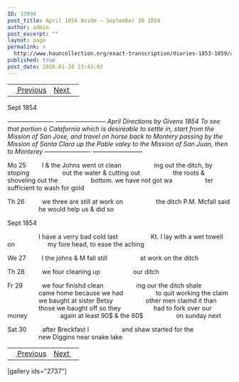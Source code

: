```yaml
---
ID: 13999
post_title: April 1854 Aside – September 30 1854
author: admin
post_excerpt: ""
layout: page
permalink: >
  http://www.hauncollection.org/exact-transcription/diaries-1853-1859/april-1854-aside-september-30-1854/
published: true
post_date: 2016-01-28 23:43:03
---
```

<table style="width: 100%;" align="center">
<tbody>
<tr>
<td><a href="http://www.hauncollection.org/version-2/diaries-1853-1859/september-19-september-24-1854/"><img src="https://lh3.googleusercontent.com/-EFJpxxNiPNw/VqgtWBCZrMI/AAAAAAAAAFU/WfY4lPFWWkg/s800-Ic42/Soeb-Plain-Arrows-8-10px.png" alt="" width="10" height="10" /> Previous</a></td>
<td style="text-align: right;"><a href="http://www.hauncollection.org/version-2/diaries-1853-1859/september-30-october-4-1854/">Next <img src="https://lh3.googleusercontent.com/-67k0cYlpXHw/VqgtWKz1MXI/AAAAAAAAAFU/k9PW_Piyurk/s800-Ic42/Soeb-Plain-Arrows-5-10px.png" alt="" width="10" height="10" /></a></td>
</tr>
</tbody>
</table>
Sept 1854

<em>———————- ————————</em>
<em> April Directions by Givens</em>
<em> 1854</em>
<em> To see that portion o Calafornia</em>
<em> which is desireable to settle in, start</em>
<em> from the Mission of San Jose, and</em>
<em> travel on horse back to Montery</em>
<em> passing by the Mission of Santa Clara</em>
<em> up the Pable valey to the Mission</em>
<em> of San Juan, then to Monterey</em>
<em> ———————- ————————</em>

Mo 25         I &amp; the Johns went ot clean
<span style="margin-left: 70px;">ing out the ditch, by stoping
<span style="margin-left: 70px;">out the water &amp; cutting out
<span style="margin-left: 70px;">the roots &amp; shoveling out the
<span style="margin-left: 70px;">bottom. we have not got wa
<span style="margin-left: 70px;">ter sufficient to wash for gold</span></span></span></span></span>

Th 26          we three are still at work on
<span style="margin-left: 70px;">the ditch P.M. Mcfall said
<span style="margin-left: 70px;">he would help us &amp; did so</span></span>

Sept 1854

<span style="margin-left: 70px;">I have a verry bad cold last
<span style="margin-left: 70px;">Kt. I lay with a wet towell on
<span style="margin-left: 70px;">my fore head, to ease the aching</span></span></span>

We 27         I the johns &amp; M fall still
<span style="margin-left: 70px;">at work on the ditch</span>

Th 28          we four cleaning up
<span style="margin-left: 70px;">our ditch</span>

Fr 29           we four finishd clean
<span style="margin-left: 70px;">ing our the ditch shale
<span style="margin-left: 70px;">came home because we had
<span style="margin-left: 70px;">to quit working the claim
<span style="margin-left: 70px;">we baught at sister Betsy
<span style="margin-left: 70px;">other men claimd it than
<span style="margin-left: 70px;">those we baught off so they
<span style="margin-left: 70px;">had to fork over our money
<span style="margin-left: 70px;">again at least 90$ &amp; the 60$
<span style="margin-left: 70px;">on sunday next</span></span></span></span></span></span></span></span></span>

Sat 30         after Breckfast I
<span style="margin-left: 70px;">and shaw started for the
<span style="margin-left: 70px;">new Diggins near snake lake</span></span>
<table style="width: 100%;" align="center">
<tbody>
<tr>
<td><a href="http://www.hauncollection.org/version-2/diaries-1853-1859/september-19-september-24-1854/"><img src="https://lh3.googleusercontent.com/-EFJpxxNiPNw/VqgtWBCZrMI/AAAAAAAAAFU/WfY4lPFWWkg/s800-Ic42/Soeb-Plain-Arrows-8-10px.png" alt="" width="10" height="10" /> Previous</a></td>
<td style="text-align: right;"><a href="http://www.hauncollection.org/version-2/diaries-1853-1859/september-30-october-4-1854/">Next <img src="https://lh3.googleusercontent.com/-67k0cYlpXHw/VqgtWKz1MXI/AAAAAAAAAFU/k9PW_Piyurk/s800-Ic42/Soeb-Plain-Arrows-5-10px.png" alt="" width="10" height="10" /></a></td>
</tr>
</tbody>
</table>
[gallery ids="2737"]
